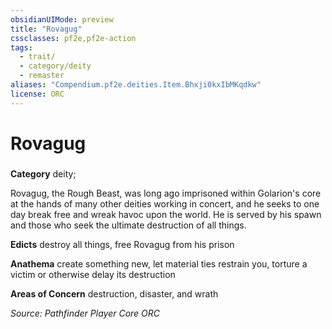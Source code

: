 ```yaml
---
obsidianUIMode: preview
title: "Rovagug"
cssclasses: pf2e,pf2e-action
tags:
  - trait/
  - category/deity
  - remaster
aliases: "Compendium.pf2e.deities.Item.Bhxji0kxIbMKqdkw"
license: ORC
---
```

# Rovagug

### 

**Category** deity; 




Rovagug, the Rough Beast, was long ago imprisoned within Golarion's core at the hands of many other deities working in concert, and he seeks to one day break free and wreak havoc upon the world. He is served by his spawn and those who seek the ultimate destruction of all things.

**Edicts** destroy all things, free Rovagug from his prison

**Anathema** create something new, let material ties restrain you, torture a victim or otherwise delay its destruction

**Areas of Concern** destruction, disaster, and wrath

*Source: Pathfinder Player Core*
*ORC*